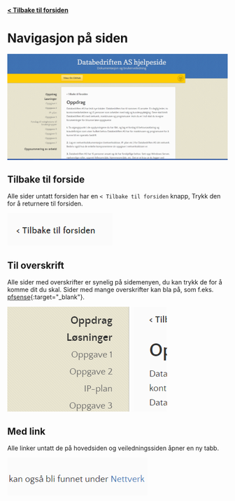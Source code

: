 [**< Tilbake til forsiden**](index.md)

# Navigasjon på siden

<img src="images/pfsense_navigation_0.png" title="" alt="" width="590">

## Tilbake til forside

Alle sider untatt forsiden har en `< Tilbake til forsiden` knapp, Trykk den for å returnere til forsiden.

![](images\pfsense_navigation_1.png)

## Til overskrift

Alle sider med overskrifter er synelig på sidemenyen, du kan trykk de for å komme dit du skal. Sider med mange overskrifter kan bla på, som f.eks. [pfsense](pfsense.md){:target="_blank"}.

![](images\pfsense_navigation_2.png)

## Med link

Alle linker untatt de på hovedsiden og veiledningssiden åpner en ny tabb.

![](images\pfsense_navigation_3.png)
